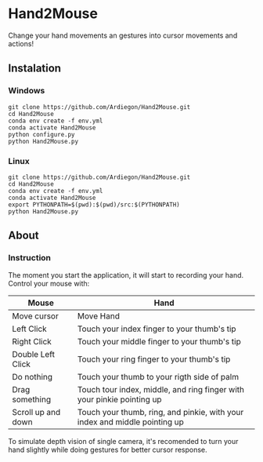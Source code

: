 # Hand2Mouse
Change your hand movements an gestures into cursor movements and actions!

## Instalation

### Windows 
```
git clone https://github.com/Ardiegon/Hand2Mouse.git
cd Hand2Mouse
conda env create -f env.yml
conda activate Hand2Mouse
python configure.py
python Hand2Mouse.py
```
### Linux
```
git clone https://github.com/Ardiegon/Hand2Mouse.git
cd Hand2Mouse
conda env create -f env.yml
conda activate Hand2Mouse
export PYTHONPATH=$(pwd):$(pwd)/src:$(PYTHONPATH)
python Hand2Mouse.py
```

## About

### Instruction
The moment you start the application, it will start to recording your hand.
Control your mouse with:

| Mouse       | Hand        |
| ----------- | ----------- |
| Move cursor      | Move Hand       |
| Left Click   | Touch your index finger to your thumb's tip |
| Right Click   | Touch your middle finger to your thumb's tip |
| Double Left Click   | Touch your ring finger to your thumb's tip |
| Do nothing      | Touch your thumb to your rigth side of palm |
| Drag something | Touch tour index, middle, and ring finger with your pinkie pointing up |
| Scroll up and down | Touch your thumb, ring, and pinkie, with your index and middle pointing up|

To simulate depth vision of single camera, it's recomended to turn your hand slightly while doing gestures for better cursor response.
